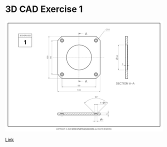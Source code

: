 # 3D CAD Exercise 1

![Image](exercise1.png) 

[Link](https://studycadcam.blogspot.com/2020/08/3d-cad-exercises-1.html) 
